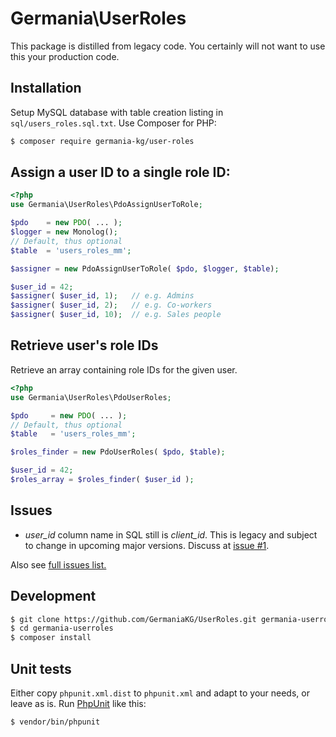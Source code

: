 # Germania\UserRoles


This package is distilled from legacy code. You certainly will not want to use this your production code.

## Installation

Setup MySQL database with table creation listing in  `sql/users_roles.sql.txt`. Use Composer for PHP:

```bash
$ composer require germania-kg/user-roles
```



## Assign a user ID to a single role ID:



```php
<?php
use Germania\UserRoles\PdoAssignUserToRole;

$pdo    = new PDO( ... );
$logger = new Monolog();
// Default, thus optional
$table  = 'users_roles_mm';

$assigner = new PdoAssignUserToRole( $pdo, $logger, $table);

$user_id = 42;
$assigner( $user_id, 1);   // e.g. Admins
$assigner( $user_id, 2);   // e.g. Co-workers
$assigner( $user_id, 10);  // e.g. Sales people
```


## Retrieve user's role IDs

Retrieve an array containing role IDs for the given user.

```php
<?php
use Germania\UserRoles\PdoUserRoles;

$pdo     = new PDO( ... );
// Default, thus optional
$table   = 'users_roles_mm';

$roles_finder = new PdoUserRoles( $pdo, $table);

$user_id = 42;
$roles_array = $roles_finder( $user_id );

```

## Issues

- *user_id* column name in SQL still is *client_id*. This is legacy and subject to change in upcoming major versions. Discuss at [issue #1][i1].

Also see [full issues list.][i0]

[i0]: https://github.com/GermaniaKG/UserRoles/issues 
[i1]: https://github.com/GermaniaKG/UserRoles/issues/1 



## Development

```bash
$ git clone https://github.com/GermaniaKG/UserRoles.git germania-userroles
$ cd germania-userroles
$ composer install
```

## Unit tests

Either copy `phpunit.xml.dist` to `phpunit.xml` and adapt to your needs, or leave as is. 
Run [PhpUnit](https://phpunit.de/) like this:

```bash
$ vendor/bin/phpunit
```

